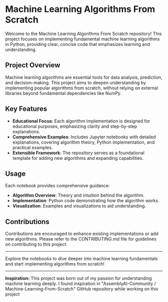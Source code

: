 # Machine Learning Algorithms From Scratch

Welcome to the Machine Learning Algorithms From Scratch repository! This project focuses on implementing fundamental machine learning algorithms in Python, providing clear, concise code that emphasizes learning and understanding.

## Project Overview

Machine learning algorithms are essential tools for data analysis, prediction, and decision-making. This project aims to deepen understanding by implementing popular algorithms from scratch, without relying on external libraries beyond fundamental dependencies like NumPy.

## Key Features

- **Educational Focus**: Each algorithm implementation is designed for educational purposes, emphasizing clarity and step-by-step explanations.
- **Comprehensive Examples**: Includes Jupyter notebooks with detailed explanations, covering algorithm theory, Python implementation, and practical examples.
- **Extensible Framework**: The repository serves as a foundational template for adding new algorithms and expanding capabilities.

## Usage

Each notebook provides comprehensive guidance:
- **Algorithm Overview**: Theory and intuition behind the algorithm.
- **Implementation**: Python code demonstrating how the algorithm works.
- **Visualization**: Examples and visualizations to aid understanding.

## Contributions

Contributions are encouraged to enhance existing implementations or add new algorithms. Please refer to the CONTRIBUTING.md file for guidelines on contributing to this project.

---

Explore the notebooks to dive deeper into machine learning fundamentals and start implementing algorithms from scratch!

---

**Inspiration:** This project was born out of my passion for understanding machine learning deeply. I found inspiration in "AssemblyAI-Community / Machine-Learning-From-Scratch" GitHub repository while working on this project
